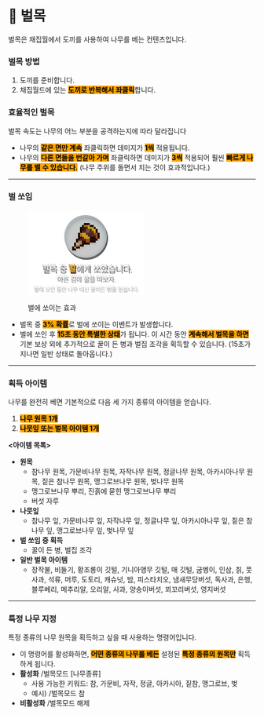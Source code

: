 # 🌲 벌목

벌목은 채집월에서 도끼를 사용하여 나무를 베는 컨텐츠입니다.

### **벌목 방법**

1. 도끼를 준비합니다.
2. 채집월드에 있는 <mark style="background-color:orange;">**도끼로 반복해서 좌클릭**</mark>합니다.

### **효율적인 벌목**

벌목 속도는 나무의 어느 부분을 공격하는지에 따라 달라집니다

* 나무의 <mark style="background-color:orange;">**같은 면만 계속**</mark> 좌클릭하면 데미지가 <mark style="background-color:orange;">**1씩**</mark> 적용됩니다.
* 나무의 <mark style="background-color:orange;">**다른 면들을 번갈아 가며**</mark> 좌클릭하면 데미지가 <mark style="background-color:orange;">**3씩**</mark> 적용되어 훨씬 <mark style="background-color:orange;">**빠르게 나무를 벨 수 있습니다.**</mark> (나무 주위를 돌면서 치는 것이 효과적입니다.)

***

### **벌 쏘임**

<div align="left"><figure><img src="../../.gitbook/assets/9 (1).png" alt="벌에 쏘이는 효과"><figcaption><p>벌에 쏘이는 효과</p></figcaption></figure></div>

* 벌목 중 <mark style="background-color:orange;">**3% 확률**</mark>로 벌에 쏘이는 이벤트가 발생합니다.
* 벌에 쏘인 후 <mark style="background-color:orange;">**15초 동안 특별한 상태**</mark>가 됩니다. 이 시간 동안 <mark style="background-color:orange;">**계속해서 벌목을 하면**</mark> 기본 보상 외에 추가적으로 꿀이 든 병과 벌집 조각을 획득할 수 있습니다. (15초가 지나면 일반 상태로 돌아옵니다.)

***

### **획득 아이템**

나무를 완전히 베면 기본적으로 다음 세 가지 종류의 아이템을 얻습니다.

1. <mark style="background-color:orange;">**나무 원목 1개**</mark>
2. <mark style="background-color:orange;">**나뭇잎 또는 벌목 아이템 1개**</mark>



**<아이템 목록>**

* **원목**&#x20;
  * 참나무 원목, 가문비나무 원목, 자작나무 원목, 정글나무 원목, 아카시아나무 원목, 짙은 참나무 원목, 맹그로브나무 원목, 벚나무 원목
  * 맹그로브나무 뿌리, 진흙에 묻힌 맹그로브나무 뿌리
  * 버섯 자루
* **나뭇잎**
  * 참나무 잎, 가문비나무 잎, 자작나무 잎, 정글나무 잎, 아카시아나무 잎, 짙은 참나무 잎, 맹그로브나무 잎, 벚나무 잎
* **벌 쏘임 중 획득**
  * 꿀이 든 병, 벌집 조각
* **일반 벌목 아이템**
  * 장작불, 비둘기, 황조롱이 깃털, 기니아앵무 깃털, 매 깃털, 굼벵이, 인삼, 칡, 풋사과, 석류, 머루, 도토리, 캐슈넛, 밤, 피스타치오, 냄새무당버섯, 독사과, 은행, 블루베리, 메추리알, 오리알, 사과, 양송이버섯, 꾀꼬리버섯, 영지버섯

***

### **특정 나무 지정**

특정 종류의 나무 원목을 획득하고 싶을 때 사용하는 명령어입니다.

* 이 명령어를 활성화하면, <mark style="background-color:orange;">**어떤 종류의 나무를 베든**</mark> 설정된 <mark style="background-color:orange;">**특정 종류의 원목만**</mark> 획득하게 됩니다.
* **활성화** /벌목모드 \[나무종류]
  * 사용 가능한 키워드: 참, 가문비, 자작, 정글, 아카시아, 짙참, 맹그로브, 벚
  * 예시) /벌목모드 참
* **비활성화** /벌목모드 해제


